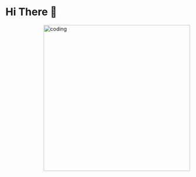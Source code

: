 # Hi There 👋
<img align="right" alt="coding" width="400" src="https://cdn.dribbble.com/users/1162077/screenshots/3848914/programmer.gif">
